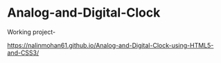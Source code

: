 # Analog-and-Digital-Clock
Working project-

https://nalinmohan61.github.io/Analog-and-Digital-Clock-using-HTML5-and-CSS3/
